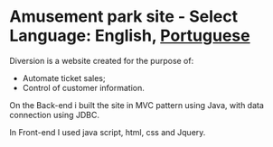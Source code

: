 # Amusement park site - Select Language: **English**, [Portuguese](README-pt.md)
Diversion is a  website created for the purpose of: 

- Automate ticket sales;
- Control of customer information.

On the Back-end i built the site in MVC pattern using Java, with data connection using JDBC.

In Front-end I used java script, html, css and Jquery.
